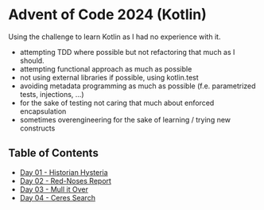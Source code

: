 # Advent of Code 2024 (Kotlin)

Using the challenge to learn Kotlin as I had no experience with it.
- attempting TDD where possible but not refactoring that much as I should.
- attempting functional approach as much as possible
- not using external libraries if possible, using kotlin.test
- avoiding metadata programming as much as possible (f.e. parametrized tests, injections, ...)
- for the sake of testing not caring that much about enforced encapsulation
- sometimes overengineering for the sake of learning / trying new constructs

## Table of Contents
- [Day 01 - Historian Hysteria](src/main/kotlin/day1/README.md)
- [Day 02 - Red-Noses Report](src/main/kotlin/day2/README.md)
- [Day 03 - Mull it Over](src/main/kotlin/day3/README.md)
- [Day 04 - Ceres Search](src/main/kotlin/day4/README.md)

